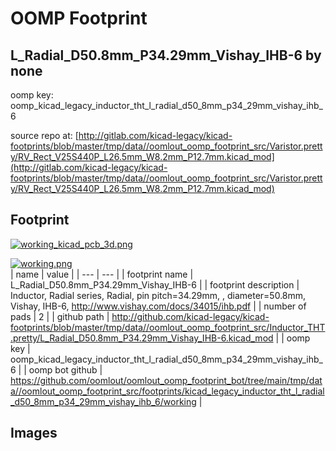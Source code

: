 # OOMP Footprint  
## L_Radial_D50.8mm_P34.29mm_Vishay_IHB-6  by none  
  
oomp key: oomp_kicad_legacy_inductor_tht_l_radial_d50_8mm_p34_29mm_vishay_ihb_6  
  
source repo at: [http://gitlab.com/kicad-legacy/kicad-footprints/blob/master/tmp/data//oomlout_oomp_footprint_src/Varistor.pretty/RV_Rect_V25S440P_L26.5mm_W8.2mm_P12.7mm.kicad_mod](http://gitlab.com/kicad-legacy/kicad-footprints/blob/master/tmp/data//oomlout_oomp_footprint_src/Varistor.pretty/RV_Rect_V25S440P_L26.5mm_W8.2mm_P12.7mm.kicad_mod)  
## Footprint  
  
[![working_kicad_pcb_3d.png](working_kicad_pcb_3d_600.png)](working_kicad_pcb_3d.png)  
  
[![working.png](working_600.png)](working.png)  
| name | value | 
| --- | --- | 
| footprint name | L_Radial_D50.8mm_P34.29mm_Vishay_IHB-6 | 
| footprint description | Inductor, Radial series, Radial, pin pitch=34.29mm, , diameter=50.8mm, Vishay, IHB-6, http://www.vishay.com/docs/34015/ihb.pdf | 
| number of pads | 2 | 
| github path | http://github.com/kicad-legacy/kicad-footprints/blob/master/tmp/data//oomlout_oomp_footprint_src/Inductor_THT.pretty/L_Radial_D50.8mm_P34.29mm_Vishay_IHB-6.kicad_mod | 
| oomp key | oomp_kicad_legacy_inductor_tht_l_radial_d50_8mm_p34_29mm_vishay_ihb_6 | 
| oomp bot github | https://github.com/oomlout/oomlout_oomp_footprint_bot/tree/main/tmp/data//oomlout_oomp_footprint_src/footprints/kicad_legacy_inductor_tht_l_radial_d50_8mm_p34_29mm_vishay_ihb_6/working | 
## Images  
